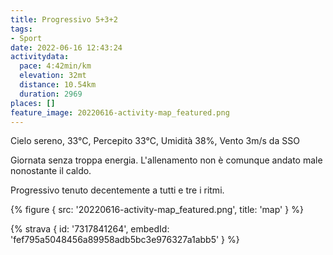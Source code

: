```yaml
---
title: Progressivo 5+3+2
tags:
- Sport
date: 2022-06-16 12:43:24
activitydata:
  pace: 4:42min/km
  elevation: 32mt
  distance: 10.54km
  duration: 2969
places: []
feature_image: 20220616-activity-map_featured.png
---
```


Cielo sereno, 33°C, Percepito 33°C, Umidità 38%, Vento 3m/s da SSO

<!--more-->

Giornata senza troppa energia. L'allenamento non è comunque andato male nonostante il caldo.

Progressivo tenuto decentemente a tutti e tre i ritmi.


{% figure { src: '20220616-activity-map_featured.png', title: 'map' } %}


{% strava { id: '7317841264', embedId: 'fef795a5048456a89958adb5bc3e976327a1abb5' } %}